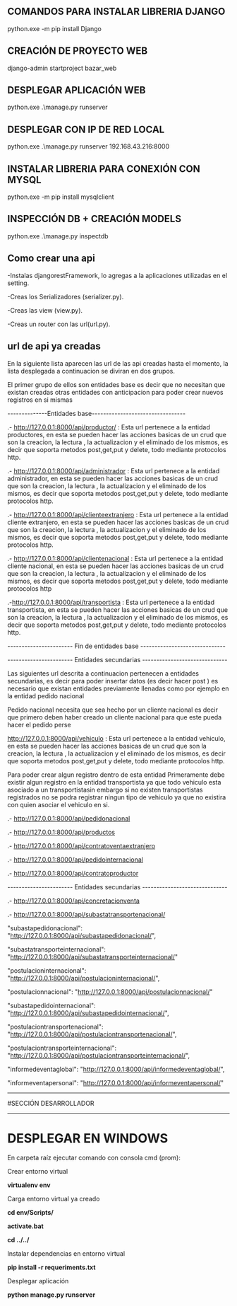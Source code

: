 ## COMANDOS PARA INSTALAR LIBRERIA DJANGO
python.exe -m pip install Django

## CREACIÓN DE PROYECTO WEB
django-admin startproject bazar_web

## DESPLEGAR APLICACIÓN WEB
python.exe .\manage.py runserver

## DESPLEGAR CON IP DE RED LOCAL
python.exe .\manage.py runserver  192.168.43.216:8000

## INSTALAR LIBRERIA PARA CONEXIÓN CON MYSQL
python.exe -m pip install mysqlclient

## INSPECCIÓN DB + CREACIÓN MODELS
python.exe .\manage.py inspectdb

## Como crear una api
-Instalas djangorestFramework, lo agregas a la aplicaciones utilizadas en el setting.

-Creas los Serializadores (serializer.py).

-Creas las view (view.py).

-Creas un router con las url(url.py).

## url de api ya creadas 

En la siguiente lista aparecen las url de las api creadas hasta el momento, la lista desplegada a continuacion  se diviran en dos grupos.

El primer grupo de ellos son entidades base es decir que no necesitan que existan creadas otras entidades con anticipacion para poder crear nuevos registros en si mismas 

--------------Entidades base---------------------------------

.- http://127.0.0.1:8000/api/productor/ : Esta url pertenece a la entidad productores, en esta se pueden
hacer las acciones basicas de un crud que son la creacion, la lectura , la actualizacion y el eliminado de los mismos, es decir que soporta metodos post,get,put y delete, todo mediante protocolos http.
   
.- http://127.0.0.1:8000/api/administrador : Esta url pertenece a la entidad administrador, en esta se pueden
hacer las acciones basicas de un crud que son la creacion, la lectura , la actualizacion y el eliminado de los mismos, es decir que soporta metodos post,get,put y delete, todo mediante protocolos http.
   
.- http://127.0.0.1:8000/api/clienteextranjero : Esta url pertenece a la entidad cliente extranjero, en esta se pueden hacer las acciones basicas de un crud que son la creacion, la lectura , la actualizacion y el eliminado de los mismos, es decir que soporta metodos post,get,put y delete, todo mediante protocolos http.
   
.- http://127.0.0.1:8000/api/clientenacional : Esta url pertenece a la entidad cliente nacional, en esta se pueden hacer las acciones basicas de un crud que son la creacion, la lectura , la actualizacion y el eliminado de los mismos, es decir que soporta metodos post,get,put y delete, todo mediante protocolos http

.-http://127.0.0.1:8000/api/transportista : Esta url pertenece a la entidad transportista, en esta se pueden hacer las acciones basicas de un crud que son la creacion, la lectura , la actualizacion y el eliminado de los mismos, es decir que soporta metodos post,get,put y delete, todo mediante protocolos http.

----------------------- Fin de entidades base ------------------------------


----------------------- Entidades secundarias ------------------------------

Las siguientes url descrita a continuacion  pertenecen a entidades secundarias, es decir para poder insertar datos (es decir hacer post ) es necesario que existan entidades previamente llenadas  como por ejemplo en la entidad pedido nacional 

Pedido nacional necesita que sea hecho por un cliente nacional  es decir que  primero deben haber creado un cliente nacional para que este pueda hacer el pedido perse

http://127.0.0.1:8000/api/vehiculo : Esta url pertenece a la entidad vehiculo, en esta se pueden hacer las acciones basicas de un crud que son la creacion, la lectura , la actualizacion y el eliminado de los mismos, es decir que soporta metodos post,get,put y delete, todo mediante protocolos http.

Para poder crear algun registro dentro de esta entidad Primeramente debe existir algun registro en la entidad transportista ya que  todo vehiculo esta asociado a un transportistasin embargo si no existen transportistas registrados no se podra registrar ningun tipo de vehiculo ya que no existira con quien asociar  el vehiculo en si.

.- http://127.0.0.1:8000/api/pedidonacional

.- http://127.0.0.1:8000/api/productos

.- http://127.0.0.1:8000/api/contratoventaextranjero

.- http://127.0.0.1:8000/api/pedidointernacional

.- http://127.0.0.1:8000/api/contratoproductor

----------------------- Entidades secundarias ------------------------------

.- http://127.0.0.1:8000/api/concretacionventa

.- http://127.0.0.1:8000/api/subastatransportenacional/


"subastapedidonacional": "http://127.0.0.1:8000/api/subastapedidonacional/",

"subastatransporteinternacional": "http://127.0.0.1:8000/api/subastatransporteinternacional/"

"postulacioninternacional": "http://127.0.0.1:8000/api/postulacioninternacional/",

"postulacionnacional": "http://127.0.0.1:8000/api/postulacionnacional/"

"subastapedidointernacional": "http://127.0.0.1:8000/api/subastapedidointernacional/",

"postulaciontransportenacional": "http://127.0.0.1:8000/api/postulaciontransportenacional/",

"postulaciontransporteinternacional": "http://127.0.0.1:8000/api/postulaciontransporteinternacional/",

"informedeventaglobal": "http://127.0.0.1:8000/api/informedeventaglobal/",

"informeventapersonal": "http://127.0.0.1:8000/api/informeventapersonal/"


**************************************************************************************
#SECCIÓN DESARROLLADOR
**************************************************************************************


# DESPLEGAR EN WINDOWS 

En carpeta raíz ejecutar comando con consola cmd (prom):

Crear entorno virtual

**virtualenv env**

Carga entorno virtual ya creado

**cd env/Scripts/**

**activate.bat**

**cd ../../**

Instalar dependencias en entorno virtual

**pip install -r requeriments.txt**

Desplegar aplicación

**python manage.py runserver**
